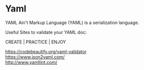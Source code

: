 # Yaml
YAML Ain't Markup Language (YAML) is a serialization language.

Useful Sites to validate your YAML doc: 

CREATE | PRACTICE | ENJOY

https://codebeautify.org/yaml-validator</br>
https://www.json2yaml.com/ </br>
http://www.yamllint.com/ </br>
